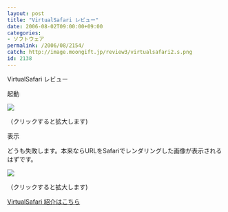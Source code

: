 ```yaml
---
layout: post
title: "VirtualSafari レビュー"
date: 2006-08-02T09:00:00+09:00
categories:
- ソフトウェア
permalink: /2006/08/2154/
catch: http://image.moongift.jp/review3/virtualsafari2.s.png
id: 2138
---
```

VirtualSafari レビュー  
<!--more-->

起動

  

[![](http://image.moongift.jp/review3/virtualsafari1.s.png)](http://image.moongift.jp/review3/virtualsafari1.png)  
  
（クリックすると拡大します)

  

表示

  

どうも失敗します。本来ならURLをSafariでレンダリングした画像が表示されるはずです。

  

[![](http://image.moongift.jp/review3/virtualsafari2.s.png)](http://image.moongift.jp/review3/virtualsafari2.png)  
  
（クリックすると拡大します)

  

[VirtualSafari 紹介はこちら](http://oss.moongift.jp/intro/i-2150.html)

